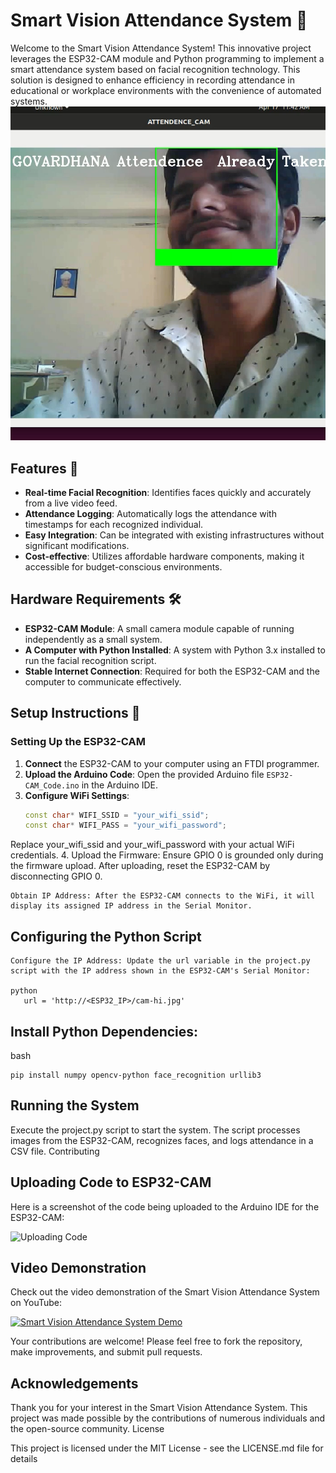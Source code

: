 # Smart Vision Attendance System 📸

Welcome to the Smart Vision Attendance System! This innovative project leverages the ESP32-CAM module and Python programming to implement a smart attendance system based on facial recognition technology. This solution is designed to enhance efficiency in recording attendance in educational or workplace environments with the convenience of automated systems.
![Final Output](/Screenshot%20from%202024-04-18%2000-08-11.png)
## Features 🚀

- **Real-time Facial Recognition**: Identifies faces quickly and accurately from a live video feed.
- **Attendance Logging**: Automatically logs the attendance with timestamps for each recognized individual.
- **Easy Integration**: Can be integrated with existing infrastructures without significant modifications.
- **Cost-effective**: Utilizes affordable hardware components, making it accessible for budget-conscious environments.

## Hardware Requirements 🛠️

- **ESP32-CAM Module**: A small camera module capable of running independently as a small system.
- **A Computer with Python Installed**: A system with Python 3.x installed to run the facial recognition script.
- **Stable Internet Connection**: Required for both the ESP32-CAM and the computer to communicate effectively.

## Setup Instructions 🔧

### Setting Up the ESP32-CAM

1. **Connect** the ESP32-CAM to your computer using an FTDI programmer.
2. **Upload the Arduino Code**: Open the provided Arduino file `ESP32-CAM_Code.ino` in the Arduino IDE.
3. **Configure WiFi Settings**:
   ```cpp
   const char* WIFI_SSID = "your_wifi_ssid";
   const char* WIFI_PASS = "your_wifi_password";

Replace your_wifi_ssid and your_wifi_password with your actual WiFi credentials.
4. Upload the Firmware: Ensure GPIO 0 is grounded only during the firmware upload. After uploading, reset the ESP32-CAM by disconnecting GPIO 0.

    Obtain IP Address: After the ESP32-CAM connects to the WiFi, it will display its assigned IP address in the Serial Monitor.

## Configuring the Python Script

    Configure the IP Address: Update the url variable in the project.py script with the IP address shown in the ESP32-CAM's Serial Monitor:

    python   
       url = 'http://<ESP32_IP>/cam-hi.jpg'

## Install Python Dependencies:

bash

    pip install numpy opencv-python face_recognition urllib3

## Running the System

Execute the project.py script to start the system. The script processes images from the ESP32-CAM, recognizes faces, and logs attendance in a CSV file.
Contributing

## Uploading Code to ESP32-CAM

Here is a screenshot of the code being uploaded to the Arduino IDE for the ESP32-CAM:

![Uploading Code](/toupload.jpeg)
## Video Demonstration

Check out the video demonstration of the Smart Vision Attendance System on YouTube:

[![Smart Vision Attendance System Demo](https://img.youtube.com/vi/mVgPbeMpcf4/0.jpg)](https://youtu.be/mVgPbeMpcf4)


Your contributions are welcome! Please feel free to fork the repository, make improvements, and submit pull requests.
## Acknowledgements

Thank you for your interest in the Smart Vision Attendance System. This project was made possible by the contributions of numerous individuals and the open-source community.
License

This project is licensed under the MIT License - see the LICENSE.md file for details
